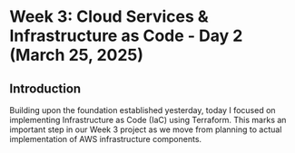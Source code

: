 # Week 3: Cloud Services & Infrastructure as Code - Day 2 (March 25, 2025)

## Introduction

Building upon the foundation established yesterday, today I focused on implementing Infrastructure as Code (IaC) using Terraform. This marks an important step in our Week 3 project as we move from planning to actual implementation of AWS infrastructure components.
